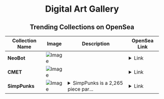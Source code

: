 <div align="center">

# Digital Art Gallery

## Trending Collections on OpenSea

| Collection Name                       | Image                                                                                     | Description                       | OpenSea Link                                                                                          |
|---------------------------------------|-------------------------------------------------------------------------------------------|-----------------------------------|--------------------------------------------------------------------------------------------------------|
| **NeoBot** | ![Image](https://i.seadn.io/s/raw/files/e002937dcbea04c8459d3c866e25cc70.jpg?w=500&auto=format?w=200&auto=format) |  | <details><summary>Link</summary>[NeoBot](https://opensea.io/collection/neobot-6)</details> |
| **CMET** | ![Image](https://i.seadn.io/s/raw/files/b629b4341d0cae55c63bf54a0517b243.png?w=500&auto=format?w=200&auto=format) |  | <details><summary>Link</summary>[CMET](https://opensea.io/collection/cmet)</details> |
| **SimpPunks** | ![Image](https://i.seadn.io/s/raw/files/757a8b97f377d83c6f2b45da7dca1947.png?w=500&auto=format?w=200&auto=format) | <details><summary>SimpPunks is a 2,265 piece par...</summary>SimpPunks is a 2,265 piece parody collection celebrating the backbone of animated sitcoms, and the heart of web3.</details> | <details><summary>Link</summary>[SimpPunks](https://opensea.io/collection/simppunks-303)</details> |

</div>